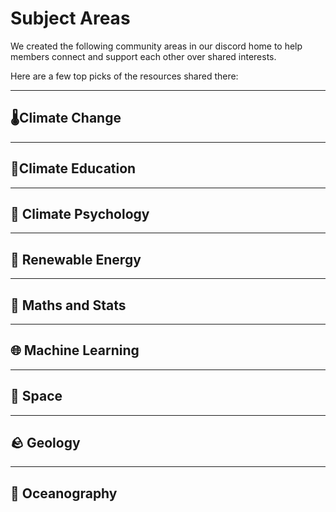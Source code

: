 # Subject Areas

We created the following community areas in our discord home to help members connect and support each other over shared interests.

Here are a few top picks of the resources shared there:

***

## 🌡️Climate Change

***

## 🍎Climate Education

***

## 🔱 Climate Psychology

***

## 🔋 Renewable Energy

***

## 🧮 Maths and Stats

***

## 🌐 Machine Learning

***

## 🚀 Space 

***

## 🪨 Geology

***

## 🌊 Oceanography
